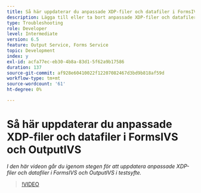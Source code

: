 ```yaml
---
title: Så här uppdaterar du anpassade XDP-filer och datafiler i FormsIVS och OutputIVS i testsyfte
description: Lägga till eller ta bort anpassade XDP-filer och datafiler i FormsIVS och OutputIVS
type: Troubleshooting
role: Developer
level: Intermediate
version: 6.5
feature: Output Service, Forms Service
topic: Development
index: y
exl-id: acfa77ec-eb30-4b8a-83d1-5f62a9b17586
duration: 137
source-git-commit: af928e60410022f12207082467d3bd9b818af59d
workflow-type: tm+mt
source-wordcount: '61'
ht-degree: 0%

---
```


# Så här uppdaterar du anpassade XDP-filer och datafiler i FormsIVS och OutputIVS

*I den här videon går du igenom stegen för att uppdatera anpassade XDP-filer och datafiler i FormsIVS och OutputIVS i testsyfte.*

>[!VIDEO](https://video.tv.adobe.com/v/335513?quality=12&learn=on)
